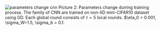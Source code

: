 ![parameters change cnn](https://github.com/user-attachments/assets/89723aee-83f0-4f3f-aea7-d74e6ab1ee35)
Picture 2: Parameters change duiring training process. The family of CNN are trained on non-IID mini-CIFAR10 dataset using GD. Each global round consists of $\tau=5$ local rounds. $\eta_0 = 0.001, \sigma_W=1.5, \sigma_b = 0.1.  
